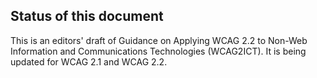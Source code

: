 Status of this document
-----------------------

This is an editors' draft of Guidance on Applying WCAG 2.2 to Non-Web Information and Communications Technologies (WCAG2ICT). It is being updated for WCAG 2.1 and WCAG 2.2.
